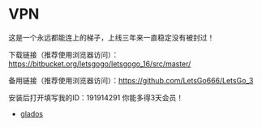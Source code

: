 # VPN 

这是一个永远都能连上的梯子，上线三年来一直稳定没有被封过！

下载链接（推荐使用浏览器访问）：https://bitbucket.org/letsgogo/letsgogo_16/src/master/

备用链接（推荐使用浏览器访问）：https://github.com/LetsGo666/LetsGo_3

安装后打开填写我的ID：191914291 你能多得3天会员！
- [glados](https://glados.rocks/console/checkin)